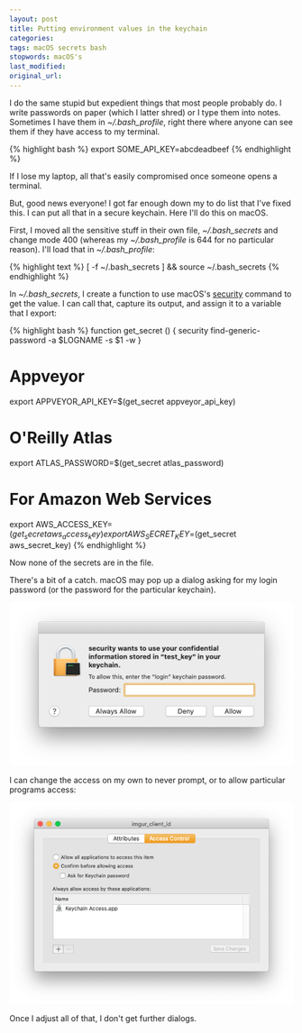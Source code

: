 ```yaml
---
layout: post
title: Putting environment values in the keychain
categories:
tags: macOS secrets bash
stopwords: macOS's
last_modified:
original_url:
---
```


I do the same stupid but expedient things that most people probably do. I write passwords on paper (which I latter shred) or I type them into notes. Sometimes I have them in *~/.bash_profile*, right there where anyone can see them if they have access to my terminal.

{% highlight bash %}
export SOME_API_KEY=abcdeadbeef
{% endhighlight %}

If I lose my laptop, all that's easily compromised once someone opens
a terminal.

But, good news everyone! I got far enough down my to do list that I've fixed this. I can put all that in a secure keychain. Here I'll do this on macOS.

First, I moved all the sensitive stuff in their own file, *~/.bash_secrets* and change mode 400 (whereas my *~/.bash_profile* is 644 for no particular reason). I'll load that in *~/.bash_profile*:

{% highlight text %}
[ -f ~/.bash_secrets ] && source ~/.bash_secrets
{% endhighlight %}

In *~/.bash_secrets*, I create a function to use macOS's [security](https://ss64.com/osx/security.html) command to get the value. I can call that, capture its output, and assign it to a variable that I export:

{% highlight bash %}
function get_secret () {
    security find-generic-password -a $LOGNAME -s $1 -w
	}

# Appveyor
export APPVEYOR_API_KEY=$(get_secret appveyor_api_key)

# O'Reilly Atlas
export ATLAS_PASSWORD=$(get_secret atlas_password)

# For Amazon Web Services
export AWS_ACCESS_KEY=$(get_secret aws_access_key)
export AWS_SECRET_KEY=$(get_secret aws_secret_key)
{% endhighlight %}

Now none of the secrets are in the file.

There's a bit of a catch. macOS may pop up a dialog asking for my login password (or the password for the particular keychain).

![](/images/keychains/dialog.png)

I can change the access on my own to never prompt, or to allow particular programs access:

![](/images/keychains/access.png)

Once I adjust all of that, I don't get further dialogs.
